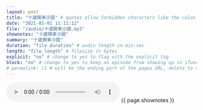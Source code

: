 ```yaml
---
layout: post
title: "十歲開車沙國" # quotes allow forbidden characters like the colon
date: "2021-01-01 11:11:12"
file: "/audio/十歲開車沙國.mp3"
shownotes: "十歲開車沙國"
summary: "十歲開車沙國"
duration: "file_duration" # audio length in min:sec
length: "file_length" # filesize in bytes
explicit: "no" # change to yes to flag with the explicit tag
block: "no" # change to yes to keep an episode from showing up in iTunes
# permalink: /1 # will be the ending part of the pages URL, delete to default to the title
---
```


<audio controls>
<source src="{{site.url}}{{site.baseurl}}{{ page.file }}" type="audio/x-mp3">
Your browser does not support the audio element.
</audio>
{{ page.shownotes }}
